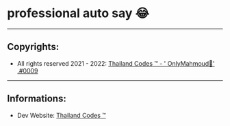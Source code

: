 # professional auto say 😂

-------------------------------------
## Copyrights: 
- All rights reserved 2021 - 2022: <a href="https://discord.gg/7XbDEtAJx8">Thailand Codes ™ - ' OnlyMahmoud👑' .#0009</a>

-------------------------------------

## Informations:

- Dev Website: <a href="https://www.thailandcodes.cf">Thailand Codes ™</a>
